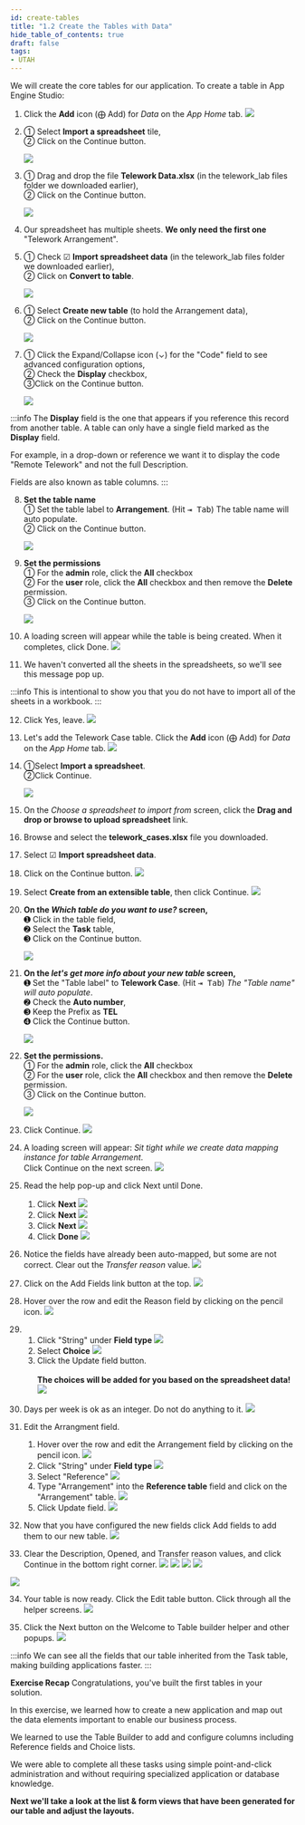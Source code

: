 ```yaml
---
id: create-tables
title: "1.2 Create the Tables with Data"
hide_table_of_contents: true
draft: false
tags:
- UTAH
---
```



We will create the core tables for our application. To create a table in App Engine Studio:

1. Click the  **Add**  icon (⨁ Add) for _Data_ on the _App Home_ tab.
![](images/data_add_icon.png)


2.  <span className="large-number">①</span> Select <strong>Import a spreadsheet</strong> tile, <br/>
    <span className="large-number">②</span> Click on the <span className="button-purple">Continue</span> button. 

    ![](images/AddData_ImportASpreadsheet.png)


3. <span className="large-number">①</span> Drag and drop the file <strong>Telework Data.xlsx</strong> (in the telework_lab files folder we downloaded earlier),<br/>
   <span className="large-number">②</span> Click on the <span className="button-purple">Continue</span> button.

    ![](images/AddData_ChooseASpreadsheet.png)


4. Our spreadsheet has multiple sheets. **We only need the first one** "Telework Arrangement".


5. <span className="large-number">①</span> Check ☑ <strong>Import spreadsheet data</strong> (in the telework_lab files folder we downloaded earlier),<br/>
   <span className="large-number">②</span> Click on <strong>Convert to table</strong>.

    ![](../images/2023-10-04-12-03-13.png)


6. <span className="large-number">①</span> Select <strong>Create new table</strong> (to hold the Arrangement data),<br/>
   <span className="large-number">②</span> Click on the <span className="button-purple">Continue</span> button.

    ![](../images/2023-10-04-12-05-56.png)


7. <span className="large-number">①</span> Click the Expand/Collapse icon (⌄) for the "Code" field to see advanced configuration options,<br/>
   <span className="large-number">②</span> Check the <strong>Display</strong> checkbox,<br/>
   <span className="large-number">③</span>Click on the <span className="button-purple">Continue</span> button. 

    ![](../images/2023-10-04-12-38-28.png)


:::info
The **Display** field is the one that appears if you reference this record from another table. A table can only have a single field marked as the **Display** field. 

For example, in a drop-down or reference we want it to display the code "Remote Telework" and not the full Description.

Fields are also known as table columns. 
:::


8. **Set the table name** <br/>
   <span className="large-number">①</span> Set the table label to <strong>Arrangement</strong>. (Hit <kbd>⇥ Tab</kbd>) The table name will auto populate.<br/>
   <span className="large-number">②</span> Click on the <span className="button-purple">Continue</span> button.

    ![](images/data_Set_the_table_label.png)


9. **Set the permissions**<br/>
    <span className="large-number">①</span> For the <strong>admin</strong> role, click the <strong>All</strong> checkbox <br/>
    <span className="large-number">②</span> For the <strong>user</strong> role, click the <strong>All</strong> checkbox and then remove the <strong>Delete</strong> permission.<br/>
    <span className="large-number">③</span> Click on the <span className="button-purple">Continue</span> button.<br/>

    ![](../images/2023-10-04-12-13-19.png)


10. A loading screen will appear while the table is being created. When it completes, click <span className="button-purple">Done</span>.
![](images/AddData-Arrangement-Done.png)


11. We haven't converted all the sheets in the spreadsheets, so we'll see this message pop up.

:::info
This is intentional to show you that you do not have to import all of the sheets in a workbook. 
:::


12. Click <span className="button-purple">Yes, leave</span>.
![](../images/2023-10-04-12-13-59.png)


13. Let's add the Telework Case table. Click the  **Add**  icon (⨁ Add) for _Data_ on the _App Home_ tab.
![](../images/2023-10-04-12-14-32.png)


14. <span className="large-number">①</span>Select <b>Import a spreadsheet</b>.<br/>
    <span className="large-number">②</span>Click <span className="button-purple">Continue</span>.

    ![](images/AddData_ImportASpreadsheet.png)


15. On the _Choose a spreadsheet to import from_ screen, click the  **Drag and drop or browse to upload spreadsheet** link.


16. Browse and select the  **telework_cases.xlsx**  file you downloaded.


17. Select ☑ **Import spreadsheet data**.


18. Click on the <span className="button-purple">Continue</span> button.
![](../images/2023-10-17-16-10-13.png)


19. Select **Create from an extensible table**, then click <span className="button-purple">Continue</span>.
![](../images/2023-10-04-12-17-04.png)


20. **On the _Which table do you want to use?_ screen,**<br/>
    <span className="large-number">➊</span> Click in the table field,<br/>
    <span className="large-number">➋</span> Select the <strong>Task</strong> table, <br/>
    <span className="large-number">➌</span> Click on the <span className="button-purple">Continue</span> button.

    ![](images/AddData-WhichTable.png)


21. **On the _let's get more info about your new table_ screen,**
    <br/>
    <span className="large-number">➊</span> Set the "Table label" to <strong>Telework Case</strong>.  (Hit <kbd>⇥ Tab</kbd>) <i>The "Table name" will auto populate</i>. <br/>
    <span className="large-number">➋</span> Check the <strong>Auto number</strong>, <br/>
    <span className="large-number">➌</span> Keep the Prefix as <strong>TEL</strong> <br/>
    <span className="large-number">➍</span> Click the <span className="button-purple">Continue</span> button.

    ![](images/AddData-Case-Properties.png)


22. **Set the permissions.** <br/>
    <span className="large-number">①</span> For the <strong>admin</strong> role, click the <strong>All</strong> checkbox <br/> 
    <span className="large-number">②</span> For the <strong>user</strong> role, click the <strong>All</strong> checkbox and then remove the <strong>Delete</strong> permission. <br/>
    <span className="large-number">③</span> Click on the <span className="button-purple">Continue</span> button.

    ![](../images/2023-10-04-12-21-43.png)


23. Click <span className="button-purple">Continue</span>.
![](images/AddData-TableReadyForData.png)


24. A loading screen will appear: _Sit tight while we create data mapping instance for table Arrangement_. <br/>
Click <span className="button-purple">Continue</span> on the next screen.
![](../images/2023-10-04-12-44-44.png)


25. Read the help pop-up and click <span className="button-purple">Next</span> until <span className="button-purple">Done</span>.

    1. Click **Next**
    ![](../images/2023-10-04-12-22-42.png)
    2. Click **Next**
    ![](../images/2023-10-04-12-23-09.png) 
    3. Click **Next**
    ![](../images/2023-10-04-12-23-28.png)
    4. Click **Done**
    ![](../images/2023-10-04-12-23-49.png)



26. Notice the fields have already been auto-mapped, but some are not correct. Clear out the _Transfer reason_ value.
![](../images/2023-10-04-12-31-55.png)


27. Click on the Add Fields link button at the top.
![](../images/2023-10-04-12-33-11.png)


28. Hover over the row and edit the Reason field by clicking on the pencil icon.
![](../images/2023-10-04-12-46-58.png)


29. 
    1. Click "String" under **Field type**
    ![](../images/2023-10-04-12-48-01.png)
    2. Select **Choice** 
    ![](../images/2023-10-04-12-48-36.png)
    3. Click the <span className="button-purple">Update field</span> button. <br/><br/>
    **The choices will be added for you based on the spreadsheet data!**
    ![](../images/2023-10-04-12-49-02.png)


30. Days per week is ok as an integer. Do not do anything to it. 
![](../images/2023-10-04-12-49-31.png)


31. Edit the Arrangment field.
    1. Hover over the row and edit the Arrangement field by clicking on the pencil icon.
    ![](../images/2023-10-04-12-51-08.png)
    2. Click "String" under **Field type**
    ![](../images/2023-10-04-12-48-01.png)
    3. Select "Reference"
    ![](../images/2023-10-04-12-52-09.png)
    4. Type "Arrangement" into the **Reference table** field and click on the "Arrangement" table. 
    ![](../images/2023-10-04-12-53-35.png)
    5. Click <span className="button-purple">Update field</span>.
    ![](../images/2023-10-04-12-54-01.png)


32. Now that you have configured the new fields click <span className="button-purple">Add fields</span> to add them to our new table. 
![](../images/2023-10-04-12-55-17.png)


33. Clear the Description, Opened, and Transfer reason values, and click <span className="button-purple">Continue</span> in the bottom right corner.
![](../images/2023-10-04-12-57-24.png)
![](../images/2023-10-04-12-57-06.png)
![](../images/2023-10-04-12-57-53.png)
![](../images/2023-10-04-12-58-24.png)


![](../images/2023-10-04-12-59-06.png)

34. Your table is now ready. Click the <span className="button-purple">Edit table</span> button. Click through all the helper screens.
![](../images/2023-10-04-12-59-28.png)


35. Click the <span className="button-purple">Next</span> button on the Welcome to Table builder helper and other popups.
![](images/AddData_Welcome.png)  


:::info
We can see all the fields that our table inherited from the Task table, making building applications faster.
:::


**Exercise Recap**
Congratulations, you've built the first tables in your solution.

In this exercise, we learned how to create a new application and map out the data elements important to enable our business process.

We learned to use the Table Builder to add and configure columns including Reference fields and Choice lists.

We were able to complete all these tasks using simple point-and-click administration and without requiring specialized application or database knowledge.

**Next we'll take a look at the list & form views that have been generated for our table and adjust the layouts.**